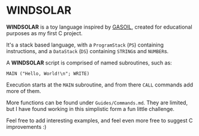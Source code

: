 # WINDSOLAR

**WINDSOLAR** is a toy language inspired by [GASOIL](https://esolangs.org/wiki/GASOIL), created for educational purposes
as my first C project.

It's a stack based language, with a `ProgramStack` (`PS`) containing instructions, and a `DataStack` (`DS`)
containing `STRING`s and `NUMBER`s.

A **WINDSOLAR** script is comprised of named subroutines, such as:

```
MAIN ("Hello, World!\n"; WRITE)
```

Execution starts at the `MAIN` subroutine, and from there `CALL` commands add more of them.

More functions can be found under `Guides/Commands.md`. They are limited, 
but I have found working in this simplistic form a fun little challenge.

Feel free to add interesting examples, and feel even more free to suggest C improvements :) 
